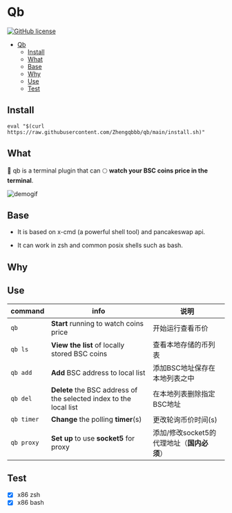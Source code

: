# Qb
[![GitHub license](https://img.shields.io/badge/license-MIT-blue.svg)](https://github.com/zhengqbbb/qb/blob/main/LICENSE)
<!-- TOC -->

- [Qb](#qb)
    - [Install](#install)
    - [What](#what)
    - [Base](#base)
    - [Why](#why)
    - [Use](#use)
    - [Test](#test)

<!-- /TOC -->

## Install
```shell
eval "$(curl https://raw.githubusercontent.com/Zhengqbbb/qb/main/install.sh)"
```

## What
🚀 qb is a terminal plugin that can 🌕 **watch your BSC coins price in the terminal**.

<img alt="demogif" src="https://tva1.sinaimg.cn/large/6ccee0e1gy1gwxfgv4jr1g21nm0oo46t.gif">

## Base
- It is based on x-cmd (a powerful shell tool) and pancakeswap api.

- It can work in zsh and common posix shells such as bash.

## Why


## Use
| command | info | 说明 |
|---------|------|------|
| `qb` | **Start** running to watch coins price  | 开始运行查看币价 |
| `qb ls` | **View the list** of locally stored BSC coins  | 查看本地存储的币列表 |
| `qb add` | **Add** BSC address to local list  | 添加BSC地址保存在本地列表之中 |
| `qb del` | **Delete** the BSC address of the selected index to the local list  | 在本地列表删除指定BSC地址 |
| `qb timer` | **Change** the polling **timer**(s)  | 更改轮询币价时间(s) |
| `qb proxy` | **Set up** to use **socket5** for proxy  | 添加/修改socket5的代理地址（**国内必须**） |

## Test

- [x] x86 zsh
- [x] x86 bash